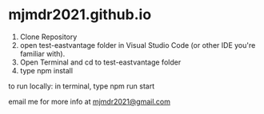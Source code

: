 # mjmdr2021.github.io

1. Clone Repository
2. open test-eastvantage folder in Visual Studio Code (or other IDE you're familiar with). 
4. Open Terminal and cd to test-eastvantage folder
3. type npm install

to run locally:
in terminal, type npm run start

email me for more info at mjmdr2021@gmail.com
